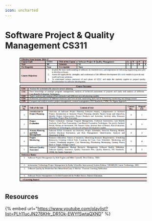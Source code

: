 ```yaml
---
icon: uncharted
---
```


# Software Project & Quality Management CS311

<figure><img src="../.gitbook/assets/image (2).png" alt=""><figcaption></figcaption></figure>

## Resources

{% embed url="https://www.youtube.com/playlist?list=PLh11ucJN276KHr_DR1Ok-EWYfSwtaQXND" %}



